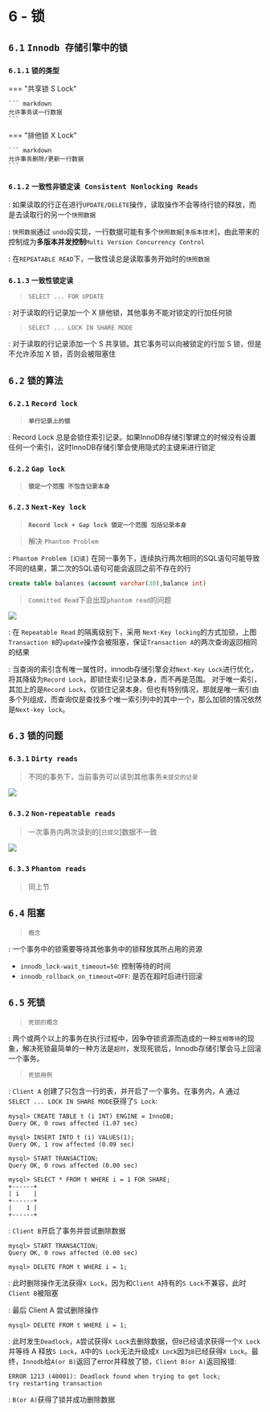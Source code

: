 # 6 - 锁

## `6.1` **`Innodb 存储引擎中的锁`**

### `6.1.1` `锁的类型`

=== "共享锁 S Lock"

    ``` markdown
    允许事务读一行数据
    ```

=== "排他锁 X Lock"

    ``` markdown
    允许事务删除/更新一行数据
	```

### `6.1.2` `一致性非锁定读 Consistent Nonlocking Reads`

: 如果读取的行正在进行`UPDATE/DELETE`操作，读取操作不会等待行锁的释放，而是去读取行的另一个`快照数据` 

: `快照数据`通过 `undo`段实现，一行数据可能有多个`快照数据`[`多版本技术`]，由此带来的控制成为**多版本并发控制**`Multi Version Concurrency Control`

:	在`REPEATABLE READ`下，一致性读总是读取事务开始时的`快照数据`


### `6.1.3` `一致性锁定读`

> `SELECT ... FOR UPDATE`

:	对于读取的行记录加一个 X 排他锁，其他事务不能对锁定的行加任何锁

> `SELECT ... LOCK IN SHARE MODE`

:	对于读取的行记录添加一个 S 共享锁。其它事务可以向被锁定的行加 S 锁，但是不允许添加 X 锁，否则会被阻塞住

## `6.2` **`锁的算法`**

### `6.2.1` `Record lock`

> **`单行记录上的锁`**

:   Record Lock 总是会锁住索引记录。如果InnoDB存储引擎建立的时候没有设置任何一个索引，这时InnoDB存储引擎会使用隐式的主键来进行锁定

### `6.2.2` `Gap lock`

> **`锁定一个范围 不包含记录本身`**

### `6.2.3` `Next-Key lock`

> **`Record lock + Gap lock 锁定一个范围 包括记录本身`**

> 解决 `Phantom Problem`

: `Phantom Problem [幻读]` 在同一事务下，连续执行两次相同的SQL语句可能导致不同的结果，第二次的SQL语句可能会返回之前不存在的行

```sql
create table balances (account varchar(30),balance int)
```

> `Committed Read`下会出现`phantom read`的问题

![](img/phantomread.png)

:   在 `Repeatable Read` 的隔离级别下，采用 `Next-Key locking`的方式加锁，上图`Transaction B`的`update`操作会被阻塞，保证`Transaction A`的两次查询返回相同的结果

:   当查询的索引含有唯一属性时，innodb存储引擎会对`Next-Key Lock`进行优化，将其降级为`Record Lock`，即锁住索引记录本身，而不再是范围。
    对于唯一索引，其加上的是`Record Lock`，仅锁住记录本身。但也有特别情况，那就是唯一索引由多个列组成，而查询仅是查找多个唯一索引列中的其中一个，那么加锁的情况依然是`Next-key lock`。

## `6.3` **`锁的问题`**

### `6.3.1` `Dirty reads`

> 不同的事务下，当前事务可以读到其他事务`未提交的记录`

![](img/dirty_read.png)

### `6.3.2` `Non-repeatable reads`

> 一次事务内两次读到的[`已提交`]数据不一致

![](img/nonrepeatable_read.png)

### `6.3.3` `Phantom reads`

> 同上节

## `6.4` **`阻塞`**

> `概念`

:   一个事务中的锁需要等待其他事务中的锁释放其所占用的资源

- `innodb_lock-wait_timeout=50`: 控制等待的时间
- `innodb_rollback_on_timeout=OFF`: 是否在超时后进行回滚

## `6.5` **`死锁`**

> `死锁的概念`

:   两个或两个以上的事务在执行过程中，因争夺锁资源而造成的一种`互相等待`的现象，解决死锁最简单的一种方法是`超时`，发现死锁后，Innodb存储引擎会马上回滚一个事务。

> `死锁用例`

:   `Client A` 创建了只包含一行的表，并开启了一个事务。在事务内，A 通过 `SELECT ... LOCK IN SHARE MODE`获得了`S Lock`:

```mysql
mysql> CREATE TABLE t (i INT) ENGINE = InnoDB;
Query OK, 0 rows affected (1.07 sec)

mysql> INSERT INTO t (i) VALUES(1);
Query OK, 1 row affected (0.09 sec)

mysql> START TRANSACTION;
Query OK, 0 rows affected (0.00 sec)

mysql> SELECT * FROM t WHERE i = 1 FOR SHARE;
+------+
| i    |
+------+
|    1 |
+------+
```

:   `Client B`开启了事务并尝试删除数据

```mysql
mysql> START TRANSACTION;
Query OK, 0 rows affected (0.00 sec)

mysql> DELETE FROM t WHERE i = 1;
```

:   此时删除操作无法获得`X Lock`，因为和`Client A`持有的`S Lock`不兼容，此时`Client B`被阻塞

:   最后 Client A 尝试删除操作

```mysql
mysql> DELETE FROM t WHERE i = 1;
```

:   此时发生`Deadlock`，`A`尝试获得`X Lock`去删除数据，但`B`已经请求获得一个`X Lock`并等待 A 释放`S Lock`，`A`中的`S Lock`无法升级成`X Lock`因为`B`已经获得`X Lock`。最终，`Innodb`给`A(or B)`返回了error并释放了锁，`Client B(or A)`返回报错:

```mysql
ERROR 1213 (40001): Deadlock found when trying to get lock;
try restarting transaction
```

:  `B(or A)`获得了锁并成功删除数据
